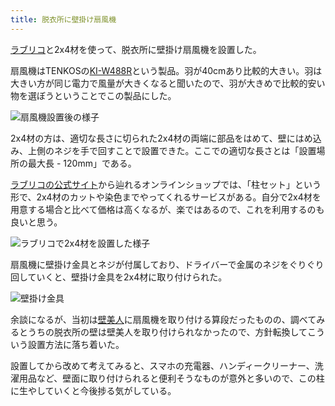 ```yaml
---
title: 脱衣所に壁掛け扇風機
---
```


[ラブリコ](https://www.amazon.co.jp/dp/B083WKG6JH)と2x4材を使って、脱衣所に壁掛け扇風機を設置した。

扇風機はTENKOSの[KI-W488R](https://www.amazon.co.jp/dp/B0BXNN5VT1)という製品。羽が40cmあり比較的大きい。羽は大きい方が同じ電力で風量が大きくなると聞いたので、羽が大きめで比較的安い物を選ぼうということでこの製品にした。

![](https://i.imgur.com/VXb6aCOh.jpg "扇風機設置後の様子")

2x4材の方は、適切な長さに切られた2x4材の両端に部品をはめて、壁にはめ込み、上側のネジを手で回すことで設置できた。ここでの適切な長さとは「設置場所の最大長 - 120mm」である。

[ラブリコの公式サイト](https://labrico.jp/)から辿れるオンラインショップでは、「柱セット」という形で、2x4材のカットや染色までやってくれるサービスがある。自分で2x4材を用意する場合と比べて価格は高くなるが、楽ではあるので、これを利用するのも良いと思う。


![](https://i.imgur.com/7XRGJsIh.jpg "ラブリコで2x4材を設置した様子")

扇風機に壁掛け金具とネジが付属しており、ドライバーで金属のネジをぐりぐり回していくと、壁掛け金具を2x4材に取り付けられた。

![](https://i.imgur.com/Qan6QtTh.jpg "壁掛け金具")

余談になるが、当初は[壁美人](https://www.amazon.co.jp/dp/B00EQ1PD0G)に扇風機を取り付ける算段だったものの、調べてみるとうちの脱衣所の壁は壁美人を取り付けられなかったので、方針転換してこういう設置方法に落ち着いた。

設置してから改めて考えてみると、スマホの充電器、ハンディークリーナー、洗濯用品など、壁面に取り付けられると便利そうなものが意外と多いので、この柱に生やしていくと今後捗る気がしている。
